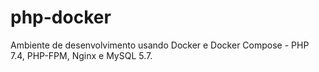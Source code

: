 # php-docker
Ambiente de desenvolvimento usando Docker e Docker Compose - PHP 7.4, PHP-FPM, Nginx e MySQL 5.7.
